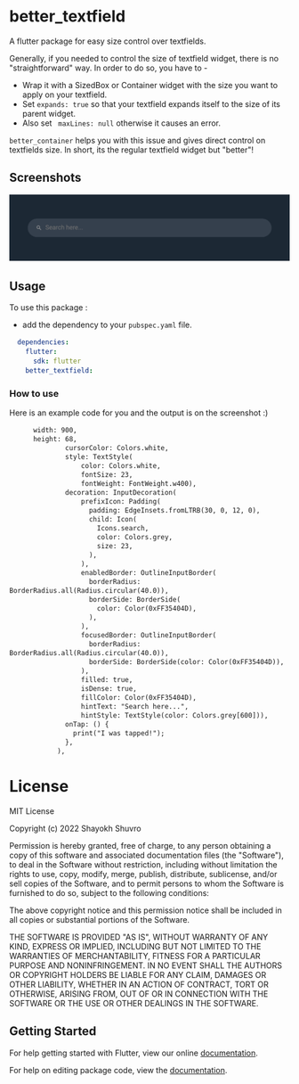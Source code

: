 # better_textfield

A flutter package for easy size control over textfields.

Generally, if you needed to control the size of textfield widget, there is no "straightforward" way. In order to do so, you have to -


* Wrap it with a SizedBox or Container widget with the size you want to apply on your textfield.
* Set ```expands: true``` so that your textfield expands itself to the size of its parent widget.
* Also set ``` maxLines: null``` otherwise it causes an error.


`better_container` helps you with this issue and gives direct control on textfields size. In short, its the regular textfield widget but "better"!

## Screenshots

<img src="https://raw.githubusercontent.com/ShayokhShorfuddin/better_textfield/master/example.png" />

## Usage

To use this package :

* add the dependency to your `pubspec.yaml` file.

```yaml
  dependencies:
    flutter:
      sdk: flutter
    better_textfield:
```

### How to use

Here is an example code for you and the output is on the screenshot :)

```BetterTextfield(
      width: 900,
      height: 68,
              cursorColor: Colors.white,
              style: TextStyle(
                  color: Colors.white,
                  fontSize: 23,
                  fontWeight: FontWeight.w400),
              decoration: InputDecoration(
                  prefixIcon: Padding(
                    padding: EdgeInsets.fromLTRB(30, 0, 12, 0),
                    child: Icon(
                      Icons.search,
                      color: Colors.grey,
                      size: 23,
                    ),
                  ),
                  enabledBorder: OutlineInputBorder(
                    borderRadius: BorderRadius.all(Radius.circular(40.0)),
                    borderSide: BorderSide(
                      color: Color(0xFF35404D),
                    ),
                  ),
                  focusedBorder: OutlineInputBorder(
                    borderRadius: BorderRadius.all(Radius.circular(40.0)),
                    borderSide: BorderSide(color: Color(0xFF35404D)),
                  ),
                  filled: true,
                  isDense: true,
                  fillColor: Color(0xFF35404D),
                  hintText: "Search here...",
                  hintStyle: TextStyle(color: Colors.grey[600])),
              onTap: () {
                print("I was tapped!");
              },
            ),
```


# License
MIT License

Copyright (c) 2022 Shayokh Shuvro

Permission is hereby granted, free of charge, to any person obtaining a copy
of this software and associated documentation files (the "Software"), to deal
in the Software without restriction, including without limitation the rights
to use, copy, modify, merge, publish, distribute, sublicense, and/or sell
copies of the Software, and to permit persons to whom the Software is
furnished to do so, subject to the following conditions:

The above copyright notice and this permission notice shall be included in all
copies or substantial portions of the Software.

THE SOFTWARE IS PROVIDED "AS IS", WITHOUT WARRANTY OF ANY KIND, EXPRESS OR
IMPLIED, INCLUDING BUT NOT LIMITED TO THE WARRANTIES OF MERCHANTABILITY,
FITNESS FOR A PARTICULAR PURPOSE AND NONINFRINGEMENT. IN NO EVENT SHALL THE
AUTHORS OR COPYRIGHT HOLDERS BE LIABLE FOR ANY CLAIM, DAMAGES OR OTHER
LIABILITY, WHETHER IN AN ACTION OF CONTRACT, TORT OR OTHERWISE, ARISING FROM,
OUT OF OR IN CONNECTION WITH THE SOFTWARE OR THE USE OR OTHER DEALINGS IN THE
SOFTWARE.


## Getting Started

For help getting started with Flutter, view our online [documentation](https://flutter.io/).

For help on editing package code, view the [documentation](https://flutter.io/developing-packages/).
